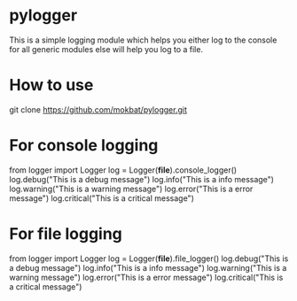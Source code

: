 # pylogger

This is a simple logging module which helps you either log to the console for all generic modules else will help you log to a file.

# How to use 
git clone https://github.com/mokbat/pylogger.git

# For console logging
from logger import Logger
log = Logger(__file__).console_logger()
log.debug("This is a debug message")
log.info("This is a info message")
log.warning("This is a warning message")
log.error("This is a error message")
log.critical("This is a critical message")

# For file logging
from logger import Logger
log = Logger(__file__).file_logger()
log.debug("This is a debug message")
log.info("This is a info message")
log.warning("This is a warning message")
log.error("This is a error message")
log.critical("This is a critical message")
